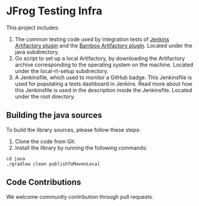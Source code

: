 # JFrog Testing Infra

This project includes:
1. The common testing code used by integration tests of [Jenkins Artifactory plugin](https://github.com/jfrog/jenkins-artifactory-plugin) and the [Bamboo Artifactory plugin](https://github.com/jfrog/bamboo-artifactory-plugin). Located under the java subdirectory.
2. Go script to set up a local Artifactory, by downloading the Artifactory archive corresponding to the operating system on the machine. Located under the local-rt-setup subdirectory.
3. A Jenkinsfile, which used to monitor a GitHub badge. This Jenkinsfile is used for populating a tests dashboard in Jenkins. Read more about how this Jenkinsfile is used in the description inside the Jenkinsfile. Located under the root directory.

## Building the java sources

To build the library sources, please follow these steps:

1. Clone the code from Git.
2. Install the library by running the following commands:

```
cd java
./gradlew clean publishToMavenLocal
```

## Code Contributions

We welcome community contribution through pull requests.

